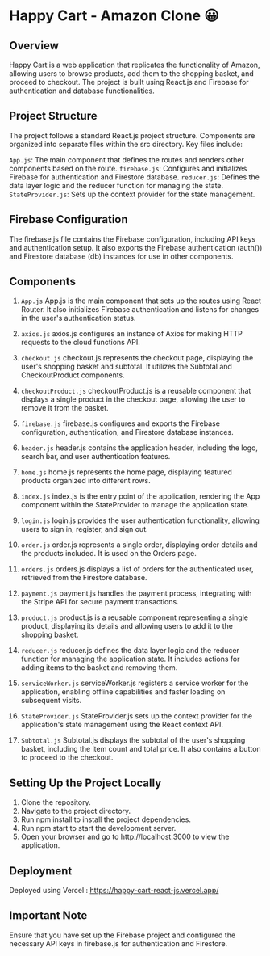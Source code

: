 # Happy Cart - Amazon Clone 😀

## Overview
Happy Cart is a web application that replicates the functionality of Amazon, allowing users to browse products, add them to the shopping basket, and proceed to checkout. The project is built using React.js and Firebase for authentication and database functionalities.

## Project Structure
The project follows a standard React.js project structure. Components are organized into separate files within the src directory. Key files include:

`App.js`: The main component that defines the routes and renders other components based on the route.
`firebase.js`: Configures and initializes Firebase for authentication and Firestore database.
`reducer.js`: Defines the data layer logic and the reducer function for managing the state.
`StateProvider.js`: Sets up the context provider for the state management.


## Firebase Configuration
The firebase.js file contains the Firebase configuration, including API keys and authentication setup. It also exports the Firebase authentication (auth()) and Firestore database (db) instances for use in other components.

## Components

1. `App.js`
App.js is the main component that sets up the routes using React Router. It also initializes Firebase authentication and listens for changes in the user's authentication status.

2. `axios.js`
axios.js configures an instance of Axios for making HTTP requests to the cloud functions API.

3. `checkout.js`
checkout.js represents the checkout page, displaying the user's shopping basket and subtotal. It utilizes the Subtotal and CheckoutProduct components.

4. `checkoutProduct.js`
checkoutProduct.js is a reusable component that displays a single product in the checkout page, allowing the user to remove it from the basket.

5. `firebase.js`
firebase.js configures and exports the Firebase configuration, authentication, and Firestore database instances.

6. `header.js`
header.js contains the application header, including the logo, search bar, and user authentication features.

7. `home.js`
home.js represents the home page, displaying featured products organized into different rows.

8. `index.js`
index.js is the entry point of the application, rendering the App component within the StateProvider to manage the application state.

9. `login.js`
login.js provides the user authentication functionality, allowing users to sign in, register, and sign out.

10. `order.js`
order.js represents a single order, displaying order details and the products included. It is used on the Orders page.

11. `orders.js`
orders.js displays a list of orders for the authenticated user, retrieved from the Firestore database.

12. `payment.js`
payment.js handles the payment process, integrating with the Stripe API for secure payment transactions.

13. `product.js`
product.js is a reusable component representing a single product, displaying its details and allowing users to add it to the shopping basket.

14. `reducer.js`
reducer.js defines the data layer logic and the reducer function for managing the application state. It includes actions for adding items to the basket and removing them.

15. `serviceWorker.js`
serviceWorker.js registers a service worker for the application, enabling offline capabilities and faster loading on subsequent visits.

16. `StateProvider.js`
StateProvider.js sets up the context provider for the application's state management using the React context API.

17. `Subtotal.js`
Subtotal.js displays the subtotal of the user's shopping basket, including the item count and total price. It also contains a button to proceed to the checkout.


## Setting Up the Project Locally

1. Clone the repository.
2. Navigate to the project directory.
3. Run npm install to install the project dependencies.
4. Run npm start to start the development server.
5. Open your browser and go to http://localhost:3000 to view the application.

## Deployment

Deployed using Vercel : https://happy-cart-react-js.vercel.app/ 

## Important Note
Ensure that you have set up the Firebase project and configured the necessary API keys in firebase.js for authentication and Firestore.
